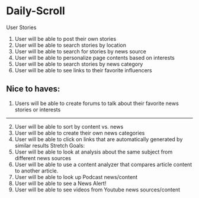 # Daily-Scroll

User Stories

1. User will be able to post their own stories
2. User will be able to search stories by location
3. User will be able to search for stories by news source
4. User will be able to personalize page contents based on interests
5. User will be able to search stories by news category 
6. User will be able to see links to their favorite influencers

Nice to haves: 
-------------
1. Users will be able to create forums to talk about their favorite news stories or interests
-------------
2. User will be able to sort by content vs. news
3. User will be able to create their own  news categories 
4. User will be able to click on links that are automatically generated by similar results
Stretch Goals: 
1. User will be able to look at analysis about the same subject from different news sources
2. User will be able to use a content analyzer that compares article content to another article.
3. User will be able to look up Podcast news/content
4. User will be able to see a News Alert! 
5. User will be able to see videos from Youtube news sources/content
